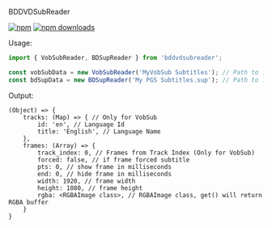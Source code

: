 BDDVDSubReader

[![npm](https://img.shields.io/npm/v/bddvdsubreader?style=flat-square)](https://npmjs.com/bddvdsubreader)
[![npm downloads](https://img.shields.io/npm/dm/bddvdsubreader?style=flat-square)](https://npmjs.com/bddvdsubreader)

Usage:
```javascript
import { VobSubReader, BDSupReader } from 'bddvdsubreader';

const vobSubData = new VobSubReader('MyVobSub Subtitles'); // Path to .sub/.idx files with or without extension
const bdSupData = new BDSupReader('My PGS Subtitles.sup'); // Path to .sup file
```

Output:
```
(Object) => {
    tracks: (Map) => { // Only for VobSub
        id: 'en', // Language Id
        title: 'English', // Language Name
    },
    frames: (Array) => {
        track_index: 0, // Frames from Track Index (Only for VobSub)
        forced: false, // if frame forced subtitle
        pts: 0, // show frame in milliseconds
        end: 0, // hide frame in milliseconds
        width: 1920, // frame width
        height: 1080, // frame height
        rgba: <RGBAImage class>, // RGBAImage class, get() will return RGBA buffer
    }
}
```